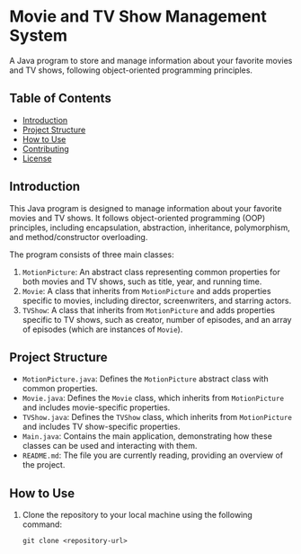 # Movie and TV Show Management System

A Java program to store and manage information about your favorite movies and TV shows, following object-oriented programming principles.

## Table of Contents

- [Introduction](#introduction)
- [Project Structure](#project-structure)
- [How to Use](#how-to-use)
- [Contributing](#contributing)
- [License](#license)

## Introduction

This Java program is designed to manage information about your favorite movies and TV shows. It follows object-oriented programming (OOP) principles, including encapsulation, abstraction, inheritance, polymorphism, and method/constructor overloading.

The program consists of three main classes:

1. `MotionPicture`: An abstract class representing common properties for both movies and TV shows, such as title, year, and running time.
2. `Movie`: A class that inherits from `MotionPicture` and adds properties specific to movies, including director, screenwriters, and starring actors.
3. `TVShow`: A class that inherits from `MotionPicture` and adds properties specific to TV shows, such as creator, number of episodes, and an array of episodes (which are instances of `Movie`).

## Project Structure

- `MotionPicture.java`: Defines the `MotionPicture` abstract class with common properties.
- `Movie.java`: Defines the `Movie` class, which inherits from `MotionPicture` and includes movie-specific properties.
- `TVShow.java`: Defines the `TVShow` class, which inherits from `MotionPicture` and includes TV show-specific properties.
- `Main.java`: Contains the main application, demonstrating how these classes can be used and interacting with them.
- `README.md`: The file you are currently reading, providing an overview of the project.

## How to Use

1. Clone the repository to your local machine using the following command:

   ```shell
   git clone <repository-url>
